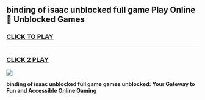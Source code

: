 
## binding of isaac unblocked full game Play Online 👋 Unblocked Games
<h3>
<a href="https://premium.freeplayer.one?title=binding_of_isaac_unblocked_full_game&ref=19F">CLICK TO PLAY</a></h3>
<hr>

<h3>
<a href="https://premium.freeplayer.one?title=binding_of_isaac_unblocked_full_game&ref=19F">CLICK 2 PLAY</a>
  
</h3>

<a href="https://premium.freeplayer.one?title=binding_of_isaac_unblocked_full_game&ref=19F"><img src="https://clearcache.store/games.png"></a>


**binding of isaac unblocked full game games unblocked: Your Gateway to Fun and Accessible Online Gaming**
